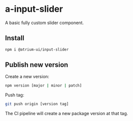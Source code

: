 # a-input-slider

A basic fully custom slider component.

## Install

```bash
npm i @atrium-ui/input-slider
```

## Publish new version

Create a new version:

```bash
npm version [major | minor | patch]
```

Push tag:

```bash
git push origin [version tag]
```

The CI pipeline will create a new package version at that tag.
